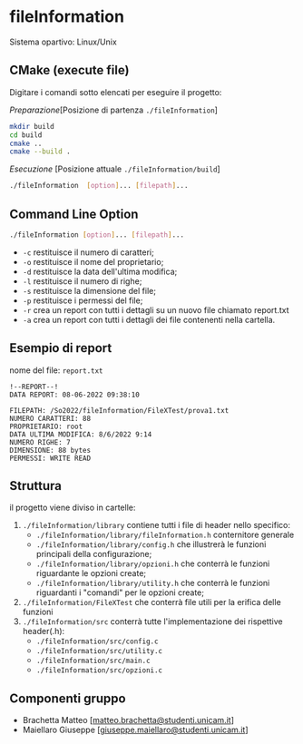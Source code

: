 # fileInformation
Sistema opartivo: Linux/Unix
## CMake (execute file)
Digitare i comandi sotto elencati per eseguire il progetto:

*Preparazione*[Posizione di partenza `./fileInformation`]
``` bash
mkdir build
cd build
cmake ..
cmake --build .
```
*Esecuzione* [Posizione attuale `./fileInformation/build`]
``` bash
./fileInformation  [option]... [filepath]...
```
## Command Line Option
``` bash
./fileInformation [option]... [filepath]...
```
- `-c` restituisce il numero di caratteri;
- `-o` restituisce il nome del proprietario;
- `-d` restituisce la data dell'ultima modifica;
- `-l` restituisce il numero di righe;
- `-s` restituisce la dimensione del file;
- `-p` restituisce i permessi del file;
- `-r` crea un report con tutti i dettagli  su un nuovo file chiamato report.txt
- `-a` crea un report con tutti i dettagli dei file contenenti nella cartella.

## Esempio di report
nome del file: `report.txt`
```
!--REPORT--!
DATA REPORT: 08-06-2022 09:38:10 
 
FILEPATH: /So2022/fileInformation/FileXTest/prova1.txt 
NUMERO CARATTERI: 88 
PROPRIETARIO: root 
DATA ULTIMA MODIFICA: 8/6/2022 9:14 
NUMERO RIGHE: 7 
DIMENSIONE: 88 bytes 
PERMESSI: WRITE READ
```

## Struttura

il progetto viene diviso in cartelle:

1. `./fileInformation/library` contiene tutti i file di header nello specifico:
   - `./fileInformation/library/fileInformation.h` conternitore generale
   - `./fileInformation/library/config.h` che illustrerà le funzioni principali della configurazione;
   - `./fileInformation/library/opzioni.h` che conterrà le funzioni riguardante le opzioni create;
    - `./fileInformation/library/utility.h` che conterrà le funzioni riguardanti i "comandi" per le opzioni create;
2. `./fileInformation/FileXTest` che conterrà file utili per la erifica delle funzioni
3. `./fileInformation/src` conterrà tutte l'implementazione dei rispettive header(.h):
   - `./fileInformation/src/config.c`
   - `./fileInformation/src/utility.c`
   - `./fileInformation/src/main.c`
   - `./fileInformation/src/opzioni.c`


## Componenti gruppo

- Brachetta Matteo [matteo.brachetta@studenti.unicam.it]
- Maiellaro Giuseppe [giuseppe.maiellaro@studenti.unicam.it]